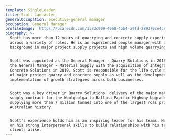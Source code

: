 ```yaml
---
template: SingleLeader
title: Scott Lancaster
generalOccupation: executive-general manager
occupation: General Manager
profileImage: 'https://ucarecdn.com/1383c909-4068-4bb4-a9fd-289370ce4ccd/'
biography: >-
  Scott has more than 12 years of quarrying and concrete supply experience
  across a variety of roles. He is an experienced people manager with a solid
  background in major project supply projects and high volume quarrying. 


  Scott was appointed as the General Manager - Quarry Solutions in 2018, then to
  the General Manager - Material Supply with the acquisition of Integrated
  Concrete Solutions in 2019. Scott is responsible for the life cycle management
  of major project quarry and concrete supply as well as the development and
  implementation of growth strategies across both businesses. 


  Scott was a key driver in Quarry Solutions' delivery of the major material
  supply contract for the Woolgoolga to Ballina Pacific Highway Upgrade
  supplying more than 7 million tonnes into one of the largest roas projects in
  Australian history. 


  Scott's experience holds him as an inspiring leader for his teams. He relies
  on his strong interpersonal skills to build relationships with his team and
  clients alike.
---
```


